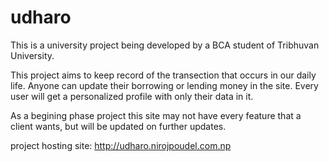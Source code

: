 # udharo
This is a university project being developed by a BCA student of Tribhuvan University.

This project aims to keep record of the transection that occurs in our daily life.
Anyone can update their borrowing or lending money in the site. Every user will get a
personalized profile with only their data in it.

As a begining phase project this site may not have every feature that a client wants, but 
will be updated on further updates.

project hosting site: http://udharo.nirojpoudel.com.np